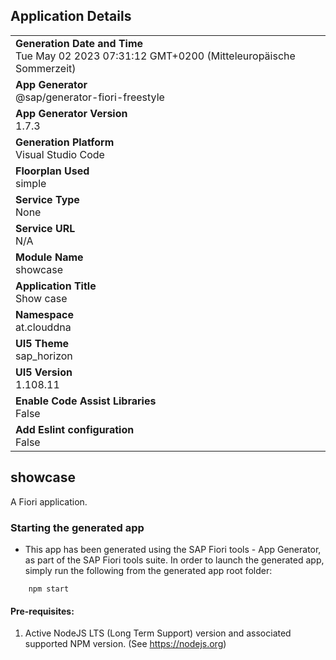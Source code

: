 ## Application Details
|               |
| ------------- |
|**Generation Date and Time**<br>Tue May 02 2023 07:31:12 GMT+0200 (Mitteleuropäische Sommerzeit)|
|**App Generator**<br>@sap/generator-fiori-freestyle|
|**App Generator Version**<br>1.7.3|
|**Generation Platform**<br>Visual Studio Code|
|**Floorplan Used**<br>simple|
|**Service Type**<br>None|
|**Service URL**<br>N/A
|**Module Name**<br>showcase|
|**Application Title**<br>Show case|
|**Namespace**<br>at.clouddna|
|**UI5 Theme**<br>sap_horizon|
|**UI5 Version**<br>1.108.11|
|**Enable Code Assist Libraries**<br>False|
|**Add Eslint configuration**<br>False|

## showcase

A Fiori application.

### Starting the generated app

-   This app has been generated using the SAP Fiori tools - App Generator, as part of the SAP Fiori tools suite.  In order to launch the generated app, simply run the following from the generated app root folder:

```
    npm start
```

#### Pre-requisites:

1. Active NodeJS LTS (Long Term Support) version and associated supported NPM version.  (See https://nodejs.org)


